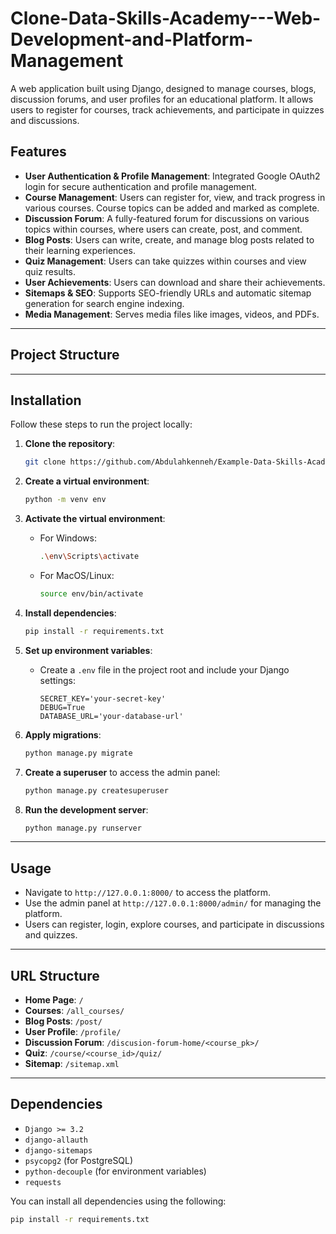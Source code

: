 # Clone-Data-Skills-Academy---Web-Development-and-Platform-Management
A web application built using Django, designed to manage courses, blogs, discussion forums, and user profiles for an educational platform. It allows users to register for courses, track achievements, and participate in quizzes and discussions.



## Features

- **User Authentication & Profile Management**: Integrated Google OAuth2 login for secure authentication and profile management.
- **Course Management**: Users can register for, view, and track progress in various courses. Course topics can be added and marked as complete.
- **Discussion Forum**: A fully-featured forum for discussions on various topics within courses, where users can create, post, and comment.
- **Blog Posts**: Users can write, create, and manage blog posts related to their learning experiences.
- **Quiz Management**: Users can take quizzes within courses and view quiz results.
- **User Achievements**: Users can download and share their achievements.
- **Sitemaps & SEO**: Supports SEO-friendly URLs and automatic sitemap generation for search engine indexing.
- **Media Management**: Serves media files like images, videos, and PDFs.

---

## Project Structure








---

## Installation

Follow these steps to run the project locally:

1. **Clone the repository**:
    ```bash
    git clone https://github.com/Abdulahkenneh/Example-Data-Skills-Academy---Web-Development-and-Platform-Management.git
    ```

2. **Create a virtual environment**:
    ```bash
    python -m venv env
    ```

3. **Activate the virtual environment**:
    - For Windows:
      ```bash
      .\env\Scripts\activate
      ```
    - For MacOS/Linux:
      ```bash
      source env/bin/activate
      ```

4. **Install dependencies**:
    ```bash
    pip install -r requirements.txt
    ```

5. **Set up environment variables**:
    - Create a `.env` file in the project root and include your Django settings:
        ```text
        SECRET_KEY='your-secret-key'
        DEBUG=True
        DATABASE_URL='your-database-url'
        ```

6. **Apply migrations**:
    ```bash
    python manage.py migrate
    ```

7. **Create a superuser** to access the admin panel:
    ```bash
    python manage.py createsuperuser
    ```

8. **Run the development server**:
    ```bash
    python manage.py runserver
    ```

---

## Usage

- Navigate to `http://127.0.0.1:8000/` to access the platform.
- Use the admin panel at `http://127.0.0.1:8000/admin/` for managing the platform.
- Users can register, login, explore courses, and participate in discussions and quizzes.

---

## URL Structure

- **Home Page**: `/`
- **Courses**: `/all_courses/`
- **Blog Posts**: `/post/`
- **User Profile**: `/profile/`
- **Discussion Forum**: `/discusion-forum-home/<course_pk>/`
- **Quiz**: `/course/<course_id>/quiz/`
- **Sitemap**: `/sitemap.xml`

---

## Dependencies

- `Django >= 3.2`
- `django-allauth`
- `django-sitemaps`
- `psycopg2` (for PostgreSQL)
- `python-decouple` (for environment variables)
- `requests`

You can install all dependencies using the following:
```bash
pip install -r requirements.txt
